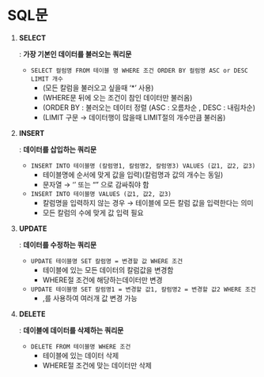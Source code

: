 # SQL문

1. **SELECT**
    
     : **가장 기본인 데이터를 불러오는 쿼리문**
    
    - `SELECT 컬럼명 FROM 테이블 명 WHERE 조건 ORDER BY 컬럼명 ASC or DESC LIMIT 개수`
        - (모든 칼럼을 불러오고 싶을때 ‘*’ 사용)
        - (WHERE문 뒤에 오는 조건이 참인 데이터만 불러옴)
        - (ORDER BY : 불러오는 데이터 정렬 (ASC : 오름차순 , DESC : 내림차순)
        - (LIMIT 구문 → 데이터행이 많을때 LIMIT절의 개수만큼 불러옴)
2. **INSERT**
    
    : **데이터를 삽입하는 쿼리문**
    
    - `INSERT INTO 테이블명 (칼럼명1, 칼럼명2, 칼럼명3) VALUES (값1, 값2, 값3)`
        - 테이블명에 순서에 맞게 값을 입력)(칼럼명과 값의 개수는 동일)
        - 문자열 → ‘’ 또는 “” 으로 감싸줘야 함
    - `INSERT INTO 테이블명 VALUES (값1, 값2, 값3)`
        - 칼럼명을 입력하지 않는 경우 → 테이블에 모든 칼럼 값을 입력한다는  의미
        - 모든 칼럼의 수에 맞게 값 입력 필요
3. **UPDATE**
    
    : **데이터를 수정하는 쿼리문**
    
    - `UPDATE 테이블명 SET 칼럼명 = 변경할 값 WHERE 조건`
        - 테이블에 있는 모든 데이터의 칼럼값을 변경함
        - WHERE절 조건에 해당하는데이터만 변경
    - `UPDATE 테이블명 SET 칼럼명1 = 변경할 값1, 칼럼명2 = 변경할 값2 WHERE 조건`
        - ,를 사용하여 여러개 값 변경 가능
4. **DELETE**
    
    : **데이블에 데이터를 삭제하는 쿼리문**
    
    - `DELETE FROM 테이블명 WHERE 조건`
        - 테이블에 있는 데이터 삭제
        - WHERE절 조건에 맞는 데이터만 삭제